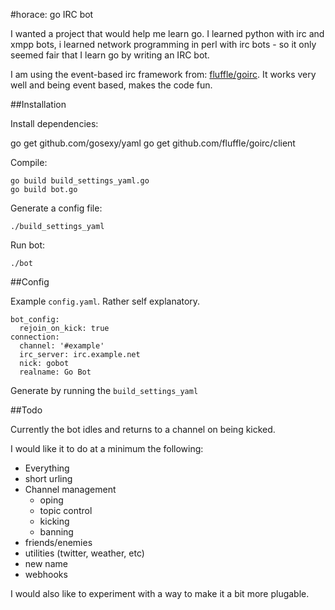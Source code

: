 #horace: go IRC bot

I wanted a project that would help me learn go. I learned python with irc and xmpp bots, i learned network programming in perl with irc bots - so it only seemed fair that I learn go by writing an IRC bot. 

I am using the event-based irc framework from: [fluffle/goirc](https://github.com/fluffle/goirc). It works very well and being event based, makes the code fun. 

##Installation

Install dependencies:

  go get github.com/gosexy/yaml
	go get github.com/fluffle/goirc/client

Compile:
	
	go build build_settings_yaml.go
	go build bot.go

Generate a config file:
	
	./build_settings_yaml
	
Run bot:

	./bot 
	

##Config

Example `config.yaml`. Rather self explanatory.

	bot_config:
	  rejoin_on_kick: true
	connection:
	  channel: '#example'
	  irc_server: irc.example.net
	  nick: gobot
	  realname: Go Bot

Generate by running the `build_settings_yaml`

##Todo

Currently the bot idles and returns to a channel on being kicked. 

I would like it to do at a minimum the following:

* Everything
* short urling
* Channel management
	* oping
	* topic control
	* kicking
	* banning	
* friends/enemies
* utilities (twitter, weather, etc)
* new name
* webhooks

I would also like to experiment with a way to make it a bit more plugable. 
